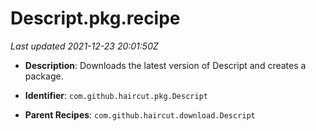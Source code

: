 # Descript.pkg.recipe

_Last updated 2021-12-23 20:01:50Z_

- **Description**: Downloads the latest version of Descript and creates a package.

- **Identifier**: `com.github.haircut.pkg.Descript`

- **Parent Recipes**: `com.github.haircut.download.Descript`
